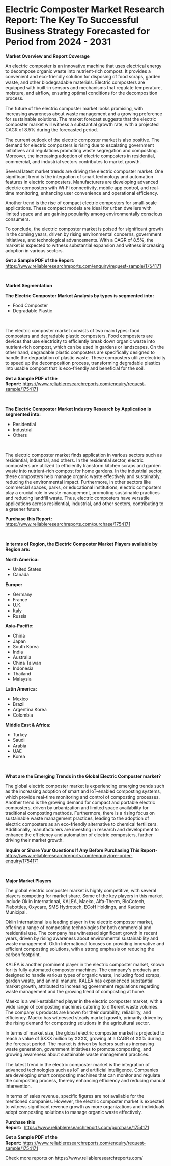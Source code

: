 <p><h1>Electric Composter Market Research Report: The Key To Successful Business Strategy Forecasted for Period from 2024 - 2031</h1></p><p><strong>Market Overview and Report Coverage</strong></p>
<p><p>An electric composter is an innovative machine that uses electrical energy to decompose organic waste into nutrient-rich compost. It provides a convenient and eco-friendly solution for disposing of food scraps, garden waste, and other biodegradable materials. Electric composters are equipped with built-in sensors and mechanisms that regulate temperature, moisture, and airflow, ensuring optimal conditions for the decomposition process.</p><p>The future of the electric composter market looks promising, with increasing awareness about waste management and a growing preference for sustainable solutions. The market forecast suggests that the electric composter market will witness a substantial growth rate, with a projected CAGR of 8.5% during the forecasted period. </p><p>The current outlook of the electric composter market is also positive. The demand for electric composters is rising due to escalating government initiatives and regulations promoting waste segregation and composting. Moreover, the increasing adoption of electric composters in residential, commercial, and industrial sectors contributes to market growth.</p><p>Several latest market trends are driving the electric composter market. One significant trend is the integration of smart technology and automation features in electric composters. Manufacturers are developing advanced electric composters with Wi-Fi connectivity, mobile app control, and real-time monitoring, enhancing user convenience and operational efficiency.</p><p>Another trend is the rise of compact electric composters for small-scale applications. These compact models are ideal for urban dwellers with limited space and are gaining popularity among environmentally conscious consumers.</p><p>To conclude, the electric composter market is poised for significant growth in the coming years, driven by rising environmental concerns, government initiatives, and technological advancements. With a CAGR of 8.5%, the market is expected to witness substantial expansion and witness increasing adoption in various sectors.</p></p>
<p><strong>Get a Sample PDF of the Report:</strong> <a href="https://www.reliableresearchreports.com/enquiry/request-sample/1754171">https://www.reliableresearchreports.com/enquiry/request-sample/1754171</a></p>
<p>&nbsp;</p>
<p><strong>Market Segmentation</strong></p>
<p><strong>The Electric Composter Market Analysis by types is segmented into:</strong></p>
<p><ul><li>Food Composter</li><li>Degradable Plastic</li></ul></p>
<p>&nbsp;</p>
<p><p>The electric composter market consists of two main types: food composters and degradable plastic composters. Food composters are devices that use electricity to efficiently break down organic waste into nutrient-rich compost, which can be used in gardens or landscapes. On the other hand, degradable plastic composters are specifically designed to handle the degradation of plastic waste. These composters utilize electricity to speed up the decomposition process, transforming degradable plastics into usable compost that is eco-friendly and beneficial for the soil.</p></p>
<p><strong>Get a Sample PDF of the Report:</strong>&nbsp;<a href="https://www.reliableresearchreports.com/enquiry/request-sample/1754171">https://www.reliableresearchreports.com/enquiry/request-sample/1754171</a></p>
<p>&nbsp;</p>
<p><strong>The Electric Composter Market Industry Research by Application is segmented into:</strong></p>
<p><ul><li>Residential</li><li>Industrial</li><li>Others</li></ul></p>
<p>&nbsp;</p>
<p><p>The electric composter market finds application in various sectors such as residential, industrial, and others. In the residential sector, electric composters are utilized to efficiently transform kitchen scraps and garden waste into nutrient-rich compost for home gardens. In the industrial sector, these composters help manage organic waste effectively and sustainably, reducing the environmental impact. Furthermore, in other sectors like commercial spaces, parks, or educational institutions, electric composters play a crucial role in waste management, promoting sustainable practices and reducing landfill waste. Thus, electric composters have versatile applications across residential, industrial, and other sectors, contributing to a greener future.</p></p>
<p><strong>Purchase this Report:</strong>&nbsp; <a href="https://www.reliableresearchreports.com/purchase/1754171">https://www.reliableresearchreports.com/purchase/1754171</a></p>
<p>&nbsp;</p>
<p><strong>In terms of Region, the Electric Composter Market Players available by Region are:</strong></p>
<p>
    <p> <strong> North America: </strong>
        <ul>
            <li>United States</li>
            <li>Canada</li>
        </ul>
        </p> 
    <p> <strong> Europe: </strong>
        <ul>
            <li>Germany</li>
            <li>France</li>
            <li>U.K.</li>
            <li>Italy</li>
            <li>Russia</li>
        </ul>
        </p> 
    <p> <strong> Asia-Pacific: </strong>
        <ul>
            <li>China</li>
            <li>Japan</li>
            <li>South Korea</li>
            <li>India</li>
            <li>Australia</li>
            <li>China Taiwan</li>
            <li>Indonesia</li>
            <li>Thailand</li>
            <li>Malaysia</li>
        </ul>
        </p> 
    <p> <strong> Latin America: </strong>
        <ul>
            <li>Mexico</li>
            <li>Brazil</li>
            <li>Argentina Korea</li>
            <li>Colombia</li>
        </ul>
        </p> 
    <p> <strong> Middle East & Africa: </strong>
        <ul>
            <li>Turkey</li>
            <li>Saudi</li>
            <li>Arabia</li>
            <li>UAE</li>
            <li>Korea</li>
        </ul>
    </p>
    </p>
<p>&nbsp;</p>
<p><strong>What are the Emerging Trends in the Global Electric Composter market?</strong></p>
<p><p>The global electric composter market is experiencing emerging trends such as the increasing adoption of smart and IoT-enabled composting systems, which provide real-time monitoring and control of composting processes. Another trend is the growing demand for compact and portable electric composters, driven by urbanization and limited space availability for traditional composting methods. Furthermore, there is a rising focus on sustainable waste management practices, leading to the adoption of electric composters as an eco-friendly alternative to chemical fertilizers. Additionally, manufacturers are investing in research and development to enhance the efficiency and automation of electric composters, further driving their market growth.</p></p>
<p><strong>Inquire or Share Your Questions If Any Before Purchasing This Report</strong>- <a href="https://www.reliableresearchreports.com/enquiry/pre-order-enquiry/1754171">https://www.reliableresearchreports.com/enquiry/pre-order-enquiry/1754171</a></p>
<p>&nbsp;</p>
<p><strong>Major Market Players</strong></p>
<p><p>The global electric composter market is highly competitive, with several players competing for market share. Some of the key players in this market include Oklin International, KALEA, Maeko, Alfa-Therm, BioCotech, Plabottles, Oxycare, SMS Hydrotech, ECoH Holdings, and Kademe Municipal.</p><p>Oklin International is a leading player in the electric composter market, offering a range of composting technologies for both commercial and residential use. The company has witnessed significant growth in recent years, driven by rising awareness about environmental sustainability and waste management. Oklin International focuses on providing innovative and efficient composting solutions, with a strong emphasis on reducing the carbon footprint.</p><p>KALEA is another prominent player in the electric composter market, known for its fully automated composter machines. The company's products are designed to handle various types of organic waste, including food scraps, garden waste, and animal manure. KALEA has experienced substantial market growth, attributed to increasing government regulations regarding waste management and the growing trend of composting at home.</p><p>Maeko is a well-established player in the electric composter market, with a wide range of composting machines catering to different waste volumes. The company's products are known for their durability, reliability, and efficiency. Maeko has witnessed steady market growth, primarily driven by the rising demand for composting solutions in the agricultural sector.</p><p>In terms of market size, the global electric composter market is projected to reach a value of $XXX million by XXXX, growing at a CAGR of XX% during the forecast period. The market is driven by factors such as increasing waste generation, government initiatives to promote composting, and growing awareness about sustainable waste management practices.</p><p>The latest trend in the electric composter market is the integration of advanced technologies such as IoT and artificial intelligence. Companies are developing smart composting machines that can monitor and regulate the composting process, thereby enhancing efficiency and reducing manual intervention.</p><p>In terms of sales revenue, specific figures are not available for the mentioned companies. However, the electric composter market is expected to witness significant revenue growth as more organizations and individuals adopt composting solutions to manage organic waste effectively.</p></p>
<p><strong>Purchase this Report:</strong>&nbsp;&nbsp;<a href="https://www.reliableresearchreports.com/purchase/1754171">https://www.reliableresearchreports.com/purchase/1754171</a></p>
<p></p>
<p><strong>Get a Sample PDF of the Report:</strong>&nbsp;<a href="https://www.reliableresearchreports.com/enquiry/request-sample/1754171">https://www.reliableresearchreports.com/enquiry/request-sample/1754171</a></p>
<p>Check more reports on https://www.reliableresearchreports.com/</p>